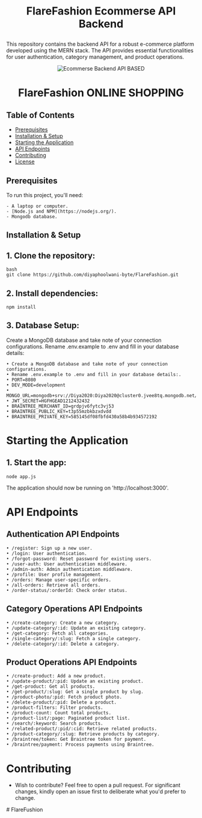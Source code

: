 <h1><p align="center"><b><b>FlareFashion Ecommerse API Backend</b></b>
</p></h1>
This repository contains the backend API for a robust e-commerce platform developed using the MERN stack. The API provides essential functionalities for user authentication, category management, and product operations.


<p align="center">
  <img alt="Ecommerse Backend API BASED" src="https://github.com/diyaphoolwani-byte/FlareFashion/blob/main/client/build/images/new-logo.png">
   <div align="center">
   <h1>
      FlareFashion
      ONLINE SHOPPING
   </h1>
   </div>
</p>


## Table of Contents

- [Prerequisites](#prerequisites)
- [Installation & Setup](#installation--setup)
- [Starting the Application](#starting-the-application)
- [API Endpoints](#api-endpoints)
- [Contributing](#contributing)
- [License](#license)

## Prerequisites

To run this project, you'll need:

    - A laptop or computer.
    - [Node.js and NPM](https://nodejs.org/).
    - Mongodb database.

## Installation & Setup

## 1. Clone the repository:
    bash
    git clone https://github.com/diyaphoolwani-byte/FlareFashion.git
   


## 2. Install dependencies:
  
    npm install
  


## 3. Database Setup:
Create a MongoDB database and take note of your connection configurations. Rename .env.example to .env and fill in your database details:

    • Create a MongoDB database and take note of your connection configurations.
    • Rename .env.example to .env and fill in your database details:.
    • PORT=8080
    • DEV_MODE=development
    • MONGO_URL=mongodb+srv://Diya2020:Diya2020@cluster0.jvee8tq.mongodb.net/Ecommerce
    • JWT_SECRET=HGFHGEAD1212432432
    • BRAINTREE_MERCHANT_ID=grdpjv6fytc3vj53
    • BRAINTREE_PUBLIC_KEY=t3p55mzbkbzxdvdd
    • BRAINTREE_PRIVATE_KEY=585145df08fbfd430a58b4b934572192

# Starting the Application

## 1. Start the app:

    node app.js


The application should now be running on 'http://localhost:3000'.

# API Endpoints

## Authentication API Endpoints

    • /register: Sign up a new user.
    • /login: User authentication.
    • /forgot-password: Reset password for existing users.
    • /user-auth: User authentication middleware.
    • /admin-auth: Admin authentication middleware.
    • /profile: User profile management.
    • /orders: Manage user-specific orders.
    • /all-orders: Retrieve all orders.
    • /order-status/:orderId: Check order status.


## Category Operations API Endpoints
    • /create-category: Create a new category.
    • /update-category/:id: Update an existing category.
    • /get-category: Fetch all categories.
    • /single-category/:slug: Fetch a single category.
    • /delete-category/:id: Delete a category.

## Product Operations API Endpoints
    • /create-product: Add a new product.
    • /update-product/:pid: Update an existing product.
    • /get-product: Get all products.
    • /get-product/:slug: Get a single product by slug.
    • /product-photo/:pid: Fetch product photo.
    • /delete-product/:pid: Delete a product.
    • /product-filters: Filter products.
    • /product-count: Count total products.
    • /product-list/:page: Paginated product list.
    • /search/:keyword: Search products.
    • /related-product/:pid/:cid: Retrieve related products.
    • /product-category/:slug: Retrieve products by category.
    • /braintree/token: Get Braintree token for payment.
    • /braintree/payment: Process payments using Braintree.



# Contributing

- Wish to contribute? Feel free to open a pull request. For significant changes, kindly open an issue first to deliberate what you'd prefer to change.


#   F l a r e F u s h i o n  
 
